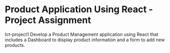 ﻿# Product Application Using React - Project Assignment
Ict-project1
Develop a Product Management application using React that includes a Dashboard to display product information and a form to add new products.
